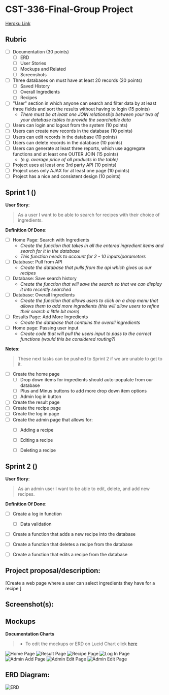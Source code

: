 # CST-336-Final-Group Project
[Heroku Link](https://reverse-recipe-book.herokuapp.com/)
## Rubric
- [ ] Documentation (30 points)
    - [ ] ERD
    - [ ] User Stories
    - [ ] Mockups and Related 
    - [ ] Screenshots 
- [ ] Three databases on must have at least 20 records (20 points)
    - [ ] Saved History
    - [ ] Overall Ingredients
    - [ ] Recipes
- [ ] "User" section in which anyone can search and filter data by at least three fields and sort the results without having to login (15 points)
    - *There must be at least one JOIN relationship between your two of your database tables to provide the searchable data*
- [ ] Users can login and logout from the system (10 points)
- [ ] Users can create new records in the database 	(10 points)
- [ ] Users can edit records in the database (10 points)
- [ ] Users can delete records in the database (10 points)
- [ ] Users can generate at least three reports, which use aggregate functions and at least one OUTER JOIN (15 points) 
    - *(e.g. average price of all products in the table)*
- [ ] Project uses at least one 3rd party API (10 points)
- [ ] Project uses only AJAX for at least one page 	(10 points)
- [ ] Project has a nice and consistent design (10 points)

## Sprint 1 ()
**User Story**:
>As a user I want to be able to search for recipes with their choice of ingredients.

**Definition Of Done**:
- [ ] Home Page: Search with Ingredients
    - *Create the function that takes in all the entered ingredient items and search for it in the database*
    - *This function needs to account for 2 - 10 inputs/parameters*
- [ ] Database: Pull from API
    - *Create the database that pulls from the api which gives us our recipes*
- [ ] Database: Save search history
    - *Create the function that will save the search so that we can display it into recently searched*
- [ ] Database: Overall Ingredients
    - *Create the function that allows users to click on a drop menu that allows them to add more ingredients (this will allow users to refine their search a little bit more)*
- [ ] Results Page: Add More Ingredients 
    - *Create the database that contains the overall ingredients*
- [ ] Home page: Passing user input
    - *Create code that will pull the users input to pass to the correct functions (would this be considered routing?)*

**Notes**:
>These next tasks can be pushed to Sprint 2 if we are unable to get to it. 
- [ ] Create the home page
    - [ ] Drop down items for ingredients should auto-populate from our database
    - [ ] Plus and Minus buttons to add more drop down item options
    - [ ] Admin log in button  
- [ ] Create the result page
- [ ] Create the recipe page
- [ ] Create the log in page
- [ ] Create the admin page that allows for:
    - [ ] Adding a recipe
    - [ ] Editing a recipe
    - [ ] Deleting a recipe


## Sprint 2 ()
**User Story**:
>As an admin user I want to be able to edit, delete, and add new recipes. 
 

**Definition Of Done**:

- [ ] Create a log in function
    - [ ] Data validation 
- [ ] Create a function that adds a new recipe into the database
- [ ] Create a function that deletes a recipe from the database
- [ ] Create a function that edits a recipe from the database


## Project proposal/description:
[Create a web page where a user can select ingredients they have for a recipe ]



## Screenshot(s):


## Mockups
**Documentation Charts**
>- To edit the mockups or ERD on Lucid Chart click [here](https://www.lucidchart.com/invitations/accept/91459d83-f7a1-4780-81fb-c820a58c2842)
>
![Home Page](doc-img/home-page-mockup.png)
![Result Page](doc-img/result-page-mockup.png)
![Recipe Page](doc-img/recipe-page-mockup.png)
![Log In Page](doc-img/log-in-page-mockup.png)
![Admin Add Page](doc-img/admin-page-add-mockup.png)
![Admin Edit Page](doc-img/admin-page-edit-mockup.png)
![Admin Edit Page](doc-img/admin-page-delete-mockup.png)

## ERD Diagram:
![ERD](doc-img/erd-diagram.png)

